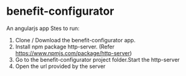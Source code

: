 # benefit-configurator
An angularjs app
Stes to run:
1. Clone / Download the benefit-configurator app.
2. Install npm package http-server. (Refer https://www.npmjs.com/package/http-server)
3. Go to the benefit-configurator project folder.Start the http-server
4. Open the url provided by the server

